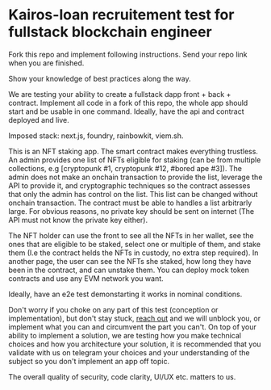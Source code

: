 # Kairos-loan recruitement test for fullstack blockchain engineer

Fork this repo and implement following instructions. Send your repo link when you are finished.

Show your knowledge of best practices along the way.

We are testing your ability to create a fullstack dapp front + back + contract. Implement all code in a fork of this repo, the whole app should start and be usable in one command.
Ideally, have the api and contract deployed and live.  

Imposed stack: next.js, foundry, rainbowkit, viem.sh.

This is an NFT staking app. The smart contract makes everything trustless.
An admin provides one list of NFTs eligible for staking (can be from multiple collections, e.g [cryptopunk #1, cryptopunk #12, #bored ape #3]). The admin does not make an onchain transaction to provide the list, leverage the API to provide it, and cryptographic techniques so the contract assesses that only the admin has control on the list. This list can be changed without onchain transaction. The contract must be able to handles a list arbitrarly large.
For obvious reasons, no private key should be sent on internet (The API must not know the private key either).

The NFT holder can use the front to see all the NFTs in her wallet, see the ones that are eligible to be staked, select one or multiple of them, and stake them (I.e the contract helds the NFTs in custody, no extra step required). In another page, the user can see the NFTs she staked, how long they have been in the contract, and can unstake them.
You can deploy mock token contracts and use any EVM network you want.

Ideally, have an e2e test demonstarting it works in nominal conditions.

Don't worry if you choke on any part of this test (conception or implementation), but don't stay stuck, [reach out](https://t.me/t0bou) and we will unblock you, or implement what you can and circumvent the part you can't. On top of your ability to implement a solution, we are testing how you make technical choices and how you architecture your solution, it is recommended that you validate with us on telegram your choices and your understanding of the subject so you don't implement an app off topic.

The overall quality of security, code clarity, UI/UX etc. matters to us.
